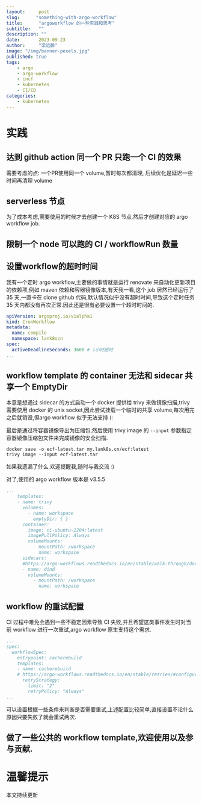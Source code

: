 ```yaml
---
layout:     post 
slug:      "something-with-argo-workflow"
title:      "argoworkflow 的一些实践和思考"
subtitle:   ""
description: ""
date:       2023-09-23
author:     "梁远鹏"
image: "/img/banner-pexels.jpg"
published: true
tags:
    - argo
    - argo-workflow
    - cncf
    - kubernetes
    - CI/CD
categories: 
    - kubernetes
---    
```



# 实践

## 达到 github action 同一个 PR 只跑一个 CI 的效果

需要考虑的点: 一个PR使用同一个 volume,暂时每次都清理, 后续优化是延迟一些时间再清理 volume

## serverless 节点

为了成本考虑,需要使用的时候才去创建一个 K8S 节点,然后才创建对应的 argo workflow job.

## 限制一个 node 可以跑的 CI / workflowRun 数量

## 设置workflow的超时时间

我有一个定时 argo workflow,主要做的事情就是运行 renovate 来自动化更新项目的依赖项,例如 maven 依赖和容器镜像版本,有天我一看,这个 job 居然已经运行了 35 天,一直卡在 clone github 代码,默认情况似乎没有超时时间,导致这个定时任务 35 天内都没有再次正常.因此还是很有必要设置一个超时时间的.

```yaml
apiVersion: argoproj.io/v1alpha1
kind: CronWorkflow
metadata:
  name: compile
  namespace: lank8scn
spec:
  activeDeadlineSeconds: 3600 # 1小时超时
...
```

## workflow template 的 container 无法和 sidecar 共享一个 EmptyDir

本意是想通过 sidecar 的方式启动一个 docker 提供给 trivy 来做镜像扫描,trivy 需要使用 docker 的 unix socket,因此尝试挂载一个临时的共享 volume,每次用完之后就销毁,但argo workflow 似乎无法支持 (:

最后是通过将容器镜像导出为压缩包,然后使用 trivy image 的 `--input` 参数指定容器镜像压缩包文件来完成镜像的安全扫描.

```shell
docker save -o ecf-latest.tar my.lank8s.cn/ecf:latest 
trivy image --input ecf-latest.tar
```

如果我遗漏了什么,欢迎提醒我,随时与我交流 :)

对了,使用的 argo workflow 版本是 v3.5.5

```yaml
...
    templates:
    - name: trivy
      volumes:
        - name: workspace
          emptyDir: { }
      container:
        image: ci-ubuntu-2204:latest
        imagePullPolicy: Always
        volumeMounts:
          - mountPath: /workspace
            name: workspace
      sidecars:
      #https://argo-workflows.readthedocs.io/en/stable/walk-through/docker-in-docker-using-sidecars/
      - name: dind
        volumeMounts:
          - mountPath: /workspace
            name: workspace
```

## workflow 的重试配置

CI 过程中难免会遇到一些不稳定因素导致 CI 失败,并且希望这类事件发生时对当前 workflow 进行一次重试,argo workflow 原生支持这个需求.


```yaml
...
spec:
  workflowSpec:
    entrypoint: cacherebuild
    templates:
    - name: cacherebuild
    # https://argo-workflows.readthedocs.io/en/stable/retries/#configuring-retrystrategy-in-workflowspec
      retryStrategy:
        limit: "2"
        retryPolicy: "Always"
...
```

可以设置根据一些条件来判断是否需要重试,上述配置比较简单,直接设置不论什么原因只要失败了就会重试两次.

## 做了一些公共的 workflow template,欢迎使用以及参与贡献.


# 温馨提示 

本文持续更新